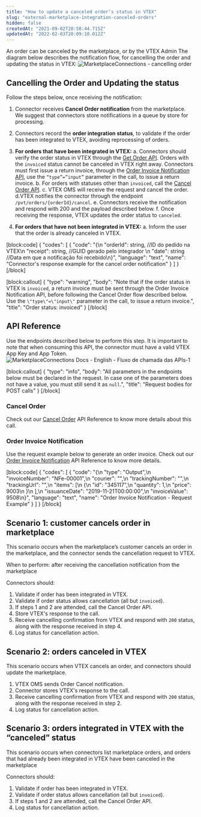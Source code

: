 ```yaml
---
title: "How to update a canceled order’s status in VTEX"
slug: "external-marketplace-integration-canceled-orders"
hidden: false
createdAt: "2021-09-02T20:58:44.715Z"
updatedAt: "2022-02-03T20:09:10.012Z"
---
```


An order can be canceled by the marketplace, or by the VTEX Admin The diagram below describes the notification flow, for cancelling the order and updating the status in VTEX:
![MarketplaceConnections - cancelling order](https://raw.githubusercontent.com/vtexdocs/dev-portal-content/main/images/external-marketplace-integration-canceled-orders-0.jpg)

## Cancelling the Order and Updating the status

Follow the steps below, once receiving the notification:



1. Connector receives **Cancel Order notification** from the marketplace.  
We suggest that connectors store notifications in a queue by store for processing.
2. Connectors record the **order integration status**, to validate if the order has been integrated to VTEX, avoiding reprocessing of orders.
3. **For orders that have been integrated in VTEX:**
    a.  Connectors should verify the order status in VTEX through the [Get Order API](https://developers.vtex.com/vtex-rest-api/reference/orders#getorder). 
Orders with the `invoiced` status cannot be canceled in VTEX right away. Connectors must first issue a return invoice, through the [Order Invoice Notification API](https://developers.vtex.com/vtex-rest-api/reference/invoice#invoicenotification), use the `“type”=”input”` parameter in the call, to issue a return invoice.
    b. For orders with statuses other than `invoiced`, call the [Cancel Order API](https://developers.vtex.com/vtex-rest-api/reference/cancelorder). 
  c. VTEX OMS will receive the request and cancel the order. 
  d.VTEX notifies the connector through the endpoint `/pvt/orders/{orderId}/cancel`. 
  e. Connectors receive the notification and respond with 200 and the payload described below.
  f. Once receiving the response, VTEX updates the order status to `canceled`.  

4. **For orders that have not been integrated in VTEX:**
    a. Inform the user that the order is already canceled in VTEX.

[block:code]
{
  "codes": [
    {
      "code": "{\n    \"orderId\": string, //ID do pedido na VTEX\n    \"receipt\": string, //GUID gerado pelo integrador \n    \"date\": string //Data em que a notificação foi recebido\n}",
      "language": "text",
      "name": "Connector's response example for the cancel order notification"
    }
  ]
}
[/block]

[block:callout]
{
  "type": "warning",
  "body": "Note that if the order status in VTEX is `invoiced`, a return invoice must be sent through the Order Invoice Notification API, before following the Cancel Order flow described below. Use the `\"type\"=\"input\"` parameter in the call, to issue a return invoice.",
  "title": "Order status: invoiced"
}
[/block]

## API Reference

Use the endpoints described below to perform this step. It is important to note that when consuming this API, the connector must have a valid VTEX App Key and App Token.
![MarketplaceConnections Docs - English - Fluxo de chamada das APIs-1](https://raw.githubusercontent.com/vtexdocs/dev-portal-content/main/images/external-marketplace-integration-canceled-orders-1.jpg)

[block:callout]
{
  "type": "info",
  "body": "All parameters in the endpoints below must be declared in the request. In case one of the parameters does not have a value, you must still send it as `null`.",
  "title": "Request bodies for POST calls"
}
[/block]
### Cancel Order

Check out our [Cancel Order](https://developers.vtex.com/vtex-rest-api/reference/cancelorder) API Reference to know more details about this call.


### Order Invoice Notification

Use the request example below to generate an order invoice. Check out our [Order Invoice Notification](https://developers.vtex.com/vtex-rest-api/reference/invoicenotification) ​API Reference to know more details.

[block:code]
{
  "codes": [
    {
      "code": "{\n   \"type\": \"Output\",\n   \"invoiceNumber\": \"NFe-00001\",\n   \"courier\": \"\",\n   \"trackingNumber\": \"\",\n   \"trackingUrl\": \"\",\n   \"items\": [\n      {\n         \"id\": \"345117\",\n         \"quantity\": 1,\n         \"price\": 9003\n      }\n   ],\n   \"issuanceDate\": \"2019-11-21T00:00:00\",\n   \"invoiceValue\": 9508\n}",
      "language": "text",
      "name": "Order Invoice Notification - Request Example"
    }
  ]
}
[/block]
## Scenario 1: customer cancels order in marketplace

This scenario occurs when the marketplace’s customer cancels an order in the marketplace, and the connector sends the cancellation request to VTEX. 

When to perform: after receiving the cancellation notification from the marketplace

Connectors should:



1. Validate if order has been integrated in VTEX.
2. Validate if order status allows cancellation (all but `invoiced`).
3. If steps 1 and 2 are attended, call the Cancel Order API.
4. Store VTEX's response to the call.
5. Receive cancelling confirmation from VTEX and respond with `200` status, along with the response received in step 4.
6. Log status for cancellation action.


## Scenario 2: orders canceled in VTEX

This scenario occurs when VTEX cancels an order, and connectors should update the marketplace.


1. VTEX OMS sends Order Cancel notification.
2. Connector stores VTEX's response to the call.
3. Receive cancelling confirmation from VTEX and respond with `200` status, along with the response received in step 2.
4. Log status for cancellation action.


## Scenario 3: orders integrated in VTEX with the “canceled” status 

This scenario occurs when connectors list marketplace orders, and orders that had already been integrated in VTEX have been canceled in the marketplace

Connectors should:

1. Validate if order has been integrated in VTEX.
2. Validate if order status allows cancellation (all but `invoiced`).
3. If steps 1 and 2 are attended, call the Cancel Order API.
4. Log status for cancellation action.